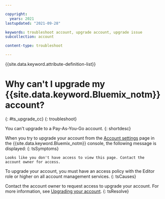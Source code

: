 ```yaml
---

copyright:
  years: 2021
lastupdated: "2021-09-28"

keywords: troubleshoot account, upgrade account, upgrade issue
subcollection: account

content-type: troubleshoot

---
```


{{site.data.keyword.attribute-definition-list}}


# Why can't I upgrade my {{site.data.keyword.Bluemix_notm}} account?
{: #ts_upgrade_cc}
{: troubleshoot}

You can't upgrade to a Pay-As-You-Go account.
{: shortdesc}

When you try to upgrade your account from the [Account settings](/account/settings) page in the {{site.data.keyword.Bluemix_notm}} console, the following message is displayed:
{: tsSymptoms}

`Looks like you don't have access to view this page. Contact the account owner for access.`

To upgrade your account, you must have an access policy with the Editor role or higher on all account management services.
{: tsCauses}

Contact the account owner to request access to upgrade your account. For more information, see [Upgrading your account](/docs/account?topic=account-upgrading-account).
{: tsResolve}
